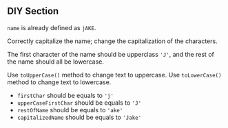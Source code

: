 ## DIY Section

`name` is already defined as `jAKE`.

Correctly capitalize the name; change the capitalization of the characters.

The first character of the name should be upperclass `'J'`, and the rest of the name should all be lowercase.

Use `toUpperCase()` method to change text to uppercase. Use `toLowerCase()` method to change text to lowercase.

- `firstChar` should be equals to `'j'`
- `upperCaseFirstChar` should be equals to `'J'`
- `restOfName` should be equals to `'ake'`
- `capitalizedName` should be equals to `'Jake'`
